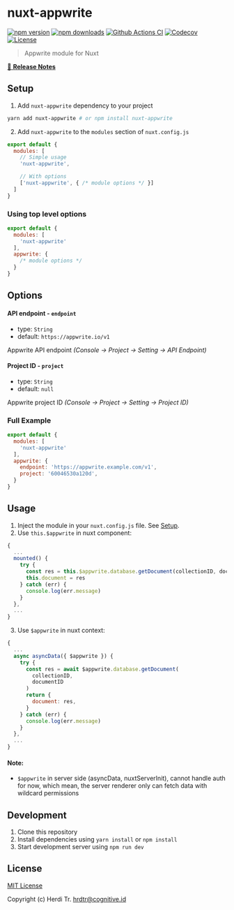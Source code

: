 # nuxt-appwrite

[![npm version][npm-version-src]][npm-version-href]
[![npm downloads][npm-downloads-src]][npm-downloads-href]
[![Github Actions CI][github-actions-ci-src]][github-actions-ci-href]
[![Codecov][codecov-src]][codecov-href]
[![License][license-src]][license-href]

> Appwrite module for Nuxt

[📖 **Release Notes**](./CHANGELOG.md)

## Setup

1. Add `nuxt-appwrite` dependency to your project

```bash
yarn add nuxt-appwrite # or npm install nuxt-appwrite
```

2. Add `nuxt-appwrite` to the `modules` section of `nuxt.config.js`

```js
export default {
  modules: [
    // Simple usage
    'nuxt-appwrite',

    // With options
    ['nuxt-appwrite', { /* module options */ }]
  ]
}
```

### Using top level options

```js
export default {
  modules: [
    'nuxt-appwrite'
  ],
  appwrite: {
    /* module options */
  }
}
```

## Options

#### API endpoint - `endpoint`

- type: `String`
- default: `https://appwrite.io/v1`

Appwrite API endpoint _(Console -> Project -> Setting -> API Endpoint)_

#### Project ID - `project`

- type: `String`
- default: `null`

Appwrite project ID _(Console -> Project -> Setting -> Project ID)_

### Full Example

```js
export default {
  modules: [
    'nuxt-appwrite'
  ],
  appwrite: {
    endpoint: 'https://appwrite.example.com/v1',
    project: '60046530a120d',
  }
}
```

## Usage

1. Inject the module in your `nuxt.config.js` file. See [Setup](#Setup).
2. Use `this.$appwrite` in nuxt component:

```js
{
  ...
  mounted() {
    try {
      const res = this.$appwrite.database.getDocument(collectionID, documentID)
      this.document = res
    } catch (err) {
      console.log(err.message)
    }
  },
  ...
}
```

3. Use `$appwrite` in nuxt context:

```js
{
  ...
  async asyncData({ $appwrite }) {
    try {
      const res = await $appwrite.database.getDocument(
        collectionID,
        documentID
      )
      return {
        document: res,
      }
    } catch (err) {
      console.log(err.message)
    }
  },
  ...
}
```

#### Note:

- `$appwrite` in server side (asyncData, nuxtServerInit), cannot handle auth for now, which mean, the server renderer only can fetch data with wildcard permissions

## Development

1. Clone this repository
2. Install dependencies using `yarn install` or `npm install`
3. Start development server using `npm run dev`

## License

[MIT License](./LICENSE)

Copyright (c) Herdi Tr. <hrdtr@cognitive.id>

<!-- Badges -->
[npm-version-src]: https://img.shields.io/npm/v/nuxt-appwrite/latest.svg
[npm-version-href]: https://npmjs.com/package/nuxt-appwrite

[npm-downloads-src]: https://img.shields.io/npm/dt/nuxt-appwrite.svg
[npm-downloads-href]: https://npmjs.com/package/nuxt-appwrite

[github-actions-ci-src]: https://github.com/Hrdtr/nuxt-appwrite/workflows/ci/badge.svg
[github-actions-ci-href]: https://github.com/Hrdtr/nuxt-appwrite/actions?query=workflow%3Aci

[codecov-src]: https://img.shields.io/codecov/c/github/Hrdtr/nuxt-appwrite.svg
[codecov-href]: https://codecov.io/gh/Hrdtr/nuxt-appwrite

[license-src]: https://img.shields.io/npm/l/nuxt-appwrite.svg
[license-href]: https://npmjs.com/package/nuxt-appwrite
